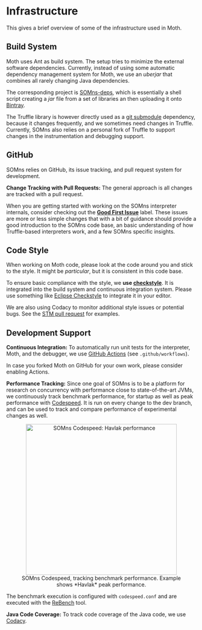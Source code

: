 # Infrastructure

This gives a brief overview of some of the infrastructure used in Moth.

## Build System

Moth uses Ant as build system. The setup tries to minimize
the external software dependencies. Currently, instead of using some automatic
dependency management system for Moth, we use an *uberjar* that combines all
rarely changing Java dependencies.

The corresponding project is [SOMns-deps](https://github.com/smarr/SOMns-deps),
which is essentially a shell script creating a *jar* file from a set of
libraries an then uploading it onto [Bintray](https://bintray.com/smarr/SOM).

The Truffle library is however directly used as a
[git submodule](https://git-scm.com/book/en/v2/Git-Tools-Submodules) dependency,
because it changes frequently, and we sometimes need changes in Truffle.
Currently, SOMns also relies on a personal fork of Truffle to support changes
in the instrumentation and debugging support.

## GitHub

SOMns relies on GitHub, its issue tracking, and pull request system for
development.

**Change Tracking with Pull Requests:**  The general approach is all changes are
tracked with a pull request.

When you are getting started with working on the SOMns interpreter internals,
consider checking out the
[**Good First Issue**](https://github.com/smarr/SOMns/labels/good%20first%20issue)
label. These issues are more or less simple changes that with a bit of guidance
should provide a good introduction to the SOMns code base, an basic
understanding of how Truffle-based interpreters work, and a few SOMns specific
insights.

## Code Style

When working on Moth code, please look at the code around you and stick to the
style. It might be *particular*, but it is consistent in this code base.

To ensure basic compliance with the style, we **use
[checkstyle](http://checkstyle.sourceforge.net/)**. It is integrated into the
build system and continuous integration system. Please use something like
[Eclipse Checkstyle](http://eclipse-cs.sourceforge.net/) to integrate it in
your editor.

We are also using Codacy to monitor additional style issues or potential bugs.
See the [STM pull request](https://github.com/smarr/SOMns/pull/81#pullrequestreview-17422244) for examples.

## Development Support

**Continuous Integration:** To automatically run unit tests for the interpreter, Moth, and the debugger,
we use [GitHub Actions](https://github.com/gracelang/moth-SOMns/actions) (see `.github/workflows`).

In case you forked Moth on GitHub for your own work, please consider enabling Actions.

**Performance Tracking:**
Since one goal of SOMns is to be a platform for research on concurrency with
performance close to state-of-the-art JVMs, we continuously track benchmark
performance, for startup as well as peak performance with
[Codespeed](http://somns-speed.stefan-marr.de/timeline/#/?exe=14,23,19,21,22,20,16,17,15,18&base=none&ben=peak.Havlak&env=1&revs=10&equid=off).
It is run on every change to the dev branch, and can be used to track and
compare performance of experimental changes as well.

<figure style="text-align:center">
<img style="width:400px" src="../codespeed.png" alt="SOMns Codespeed: Havlak performance" />
<figcaption>
SOMns Codespeed, tracking benchmark performance. Example shows *Havlak* peak
performance.
</figcaption>
</figure>

The benchmark execution is configured with `codespeed.conf` and are executed
with the [ReBench](https://github.com/smarr/ReBench) tool.


**Java Code Coverage:**
To track code coverage of the Java code, we use
[Codacy](https://app.codacy.com/app/smarr/SOMns/dashboard).
